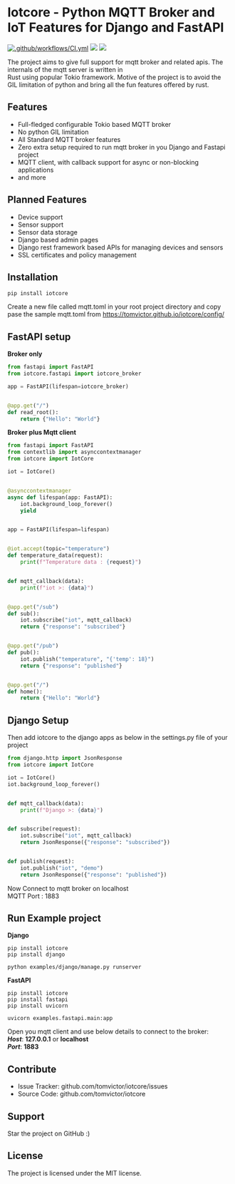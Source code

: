 # Iotcore - Python MQTT Broker and IoT Features for Django and FastAPI

[![.github/workflows/CI.yml](https://github.com/tomvictor/iotcore/actions/workflows/CI.yml/badge.svg)](https://github.com/tomvictor/iotcore/actions/workflows/CI.yml)
[![](https://img.shields.io/pypi/v/iotcore?color=%2334D058&label=pypi%20package)](https://pypi.org/project/iotcore)
[![](https://img.shields.io/pypi/pyversions/fastapi.svg?color=%2334D058)](https://pypi.org/project/iotcore)

The project aims to give full support for mqtt broker and related apis. The internals of the mqtt server is  written in  
Rust using popular Tokio framework. Motive of the project is to avoid the GIL limitation of python and bring all the  fun features offered by rust.

## Features

* Full-fledged configurable Tokio based MQTT broker
* No python GIL limitation
* All Standard MQTT broker features
* Zero extra setup required to run mqtt broker in you Django and Fastapi project
* MQTT client, with callback support for async or non-blocking applications
* and more

## Planned Features

* Device support
* Sensor support
* Sensor data storage
* Django based admin pages
* Django rest framework based APIs for managing devices and sensors
* SSL certificates and policy management

## Installation

```
pip install iotcore
```

Create a new file called mqtt.toml in your root project directory and copy pase the sample mqtt.toml from
https://tomvictor.github.io/iotcore/config/


## FastAPI setup

**Broker only**

```python
from fastapi import FastAPI
from iotcore.fastapi import iotcore_broker

app = FastAPI(lifespan=iotcore_broker)


@app.get("/")
def read_root():
    return {"Hello": "World"}

```

**Broker plus Mqtt client**

```python
from fastapi import FastAPI
from contextlib import asynccontextmanager
from iotcore import IotCore

iot = IotCore()


@asynccontextmanager
async def lifespan(app: FastAPI):
    iot.background_loop_forever()
    yield


app = FastAPI(lifespan=lifespan)


@iot.accept(topic="temperature")
def temperature_data(request):
    print(f"Temperature data : {request}")


def mqtt_callback(data):
    print(f"iot >: {data}")


@app.get("/sub")
def sub():
    iot.subscribe("iot", mqtt_callback)
    return {"response": "subscribed"}


@app.get("/pub")
def pub():
    iot.publish("temperature", "{'temp': 18}")
    return {"response": "published"}


@app.get("/")
def home():
    return {"Hello": "World"}

```


## Django Setup

Then add iotcore to the django apps as below in the settings.py file of your project
```python
from django.http import JsonResponse
from iotcore import IotCore

iot = IotCore()
iot.background_loop_forever()


def mqtt_callback(data):
    print(f"Django >: {data}")


def subscribe(request):
    iot.subscribe("iot", mqtt_callback)
    return JsonResponse({"response": "subscribed"})


def publish(request):
    iot.publish("iot", "demo")
    return JsonResponse({"response": "published"})
```

Now Connect to mqtt broker on localhost  
MQTT Port : 1883

## Run Example project


**Django**

```shell
pip install iotcore
pip install django

python examples/django/manage.py runserver
```

**FastAPI**

```shell
pip install iotcore
pip install fastapi
pip install uvicorn

uvicorn examples.fastapi.main:app
```

Open you mqtt client and use below details to connect to the broker:  
**_Host_**: **127.0.0.1** or  **localhost**  
**_Port_**: **1883**

## Contribute

- Issue Tracker: github.com/tomvictor/iotcore/issues
- Source Code: github.com/tomvictor/iotcore

## Support

Star the project on GitHub :)

## License

The project is licensed under the MIT license.

